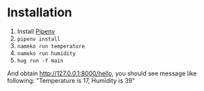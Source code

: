 # Installation

1. Install [Pipenv](http://docs.pipenv.org/en/latest/)
2. `pipenv install`
3. `nameko run temperature`
4. `nameko run humidity`
5. `hug run -f main`

And obtain http://127.0.0.1:8000/hello, you should see message like following:
"Temperature is 17, Humidity is 39"
